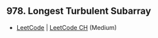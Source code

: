 ## 978. Longest Turbulent Subarray

-  [LeetCode](https://leetcode.com/problems/longest-turbulent-subarray/) | [LeetCode CH](https://leetcode.cn/problems/longest-turbulent-subarray/) (Medium)
